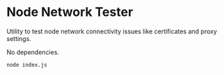 # Node Network Tester

Utility to test node network connectivity issues like certificates and proxy settings.

No dependencies.

`node index.js`
